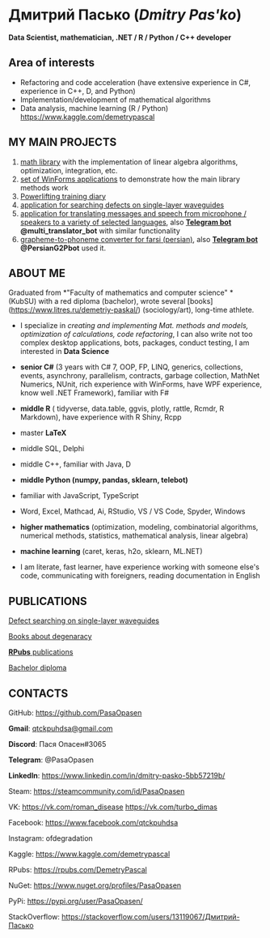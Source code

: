 # Дмитрий Пасько (*Dmitry Pas'ko*)

**Data Scientist, mathematician, .NET / R / Python / C++ developer**

## Area of interests

* Refactoring and code acceleration (have extensive experience in C#, experience in C++, D, and Python)
* Implementation/development of mathematical algorithms
* Data analysis, machine learning (R / Python) https://www.kaggle.com/demetrypascal


## MY MAIN PROJECTS

1. [math library](https://github.com/PasaOpasen/MathClasses) with the implementation of linear algebra algorithms, optimization, integration, etc.
2. [set of WinForms applications](https://github.com/PasaOpasen/Old_Math_Projects) to demonstrate how the main library methods work
3. [Powerlifting training diary](https://github.com/PasaOpasen/Powerlifting-training-diary-and-articles)
4. [application for searching defects on single-layer waveguides](https://github.com/PasaOpasen/Search-for-defects-in-plates)
5. [application for translating messages and speech from microphone / speakers to a variety of selected languages](https://github.com/PasaOpasen/SpeechLogger), also [**Telegram bot**](https://github.com/PasaOpasen/TranslatorBot) **@multi_translator_bot** with similar functionality
6. [grapheme-to-phoneme converter for farsi (persian)](https://github.com/PasaOpasen/PersianG2P), also [**Telegram bot**](https://github.com/PasaOpasen/PersianG2Pbot) **@PersianG2Pbot** used it.

## ABOUT ME

Graduated from *"Faculty of mathematics and computer science" * (KubSU) with a red diploma (bachelor), wrote several [books] (https://www.litres.ru/demetriy-paskal/) (sociology/art), long-time athlete.

* I specialize in *creating and implementing Mat. methods and models, optimization of calculations, code refactoring*, I can also write not too complex desktop applications, bots, packages, conduct testing, I am interested in **Data Science**

* **senior C#** (3 years with C# 7, OOP, FP, LINQ, generics, collections, events, asynchrony, parallelism, contracts, garbage collection, MathNet Numerics, NUnit, rich experience with WinForms, have WPF experience, know well .NET Framework), familiar with F#

* **middle R** ( tidyverse, data.table, ggvis, plotly, rattle, Rcmdr, R Markdown), have experience with R Shiny, Rcpp

* master **LaTeX**

* middle SQL, Delphi 

* middle C++, familiar with Java, D

* **middle Python (numpy, pandas, sklearn, telebot)**

* familiar with JavaScript, TypeScript 

* Word, Excel, Mathcad, Ai, RStudio, VS / VS Code, Spyder, Windows

* **higher mathematics** (optimization, modeling, combinatorial algorithms, numerical methods, statistics, mathematical analysis, linear algebra)

* **machine learning** (caret, keras, h2o, sklearn, ML.NET)

* I am literate, fast learner, have experience working with someone else's code, communicating with foreigners, reading documentation in English


## PUBLICATIONS

[Defect searching on single-layer waveguides](https://elibrary.ru/item.asp?id=38189363) 

[Books about degenaracy](https://www.litres.ru/demetriy-paskal/)

[**RPubs** publications](https://rpubs.com/DemetryPascal/)

[Bachelor diploma](https://github.com/PasaOpasen/Old_Math_Projects/raw/master/%D0%94%D0%B8%D0%BF%D0%BB%D0%BE%D0%BC/%D0%B4%D0%B8%D0%BF%D0%BB%D0%BE%D0%BC/%D0%B4%D0%B8%D0%BF%D0%BB%D0%BE%D0%BC.pdf)


## CONTACTS

GitHub: https://github.com/PasaOpasen

**Gmail**: qtckpuhdsa@gmail.com

**Discord**: Пася Опасен#3065

**Telegram**: @PasaOpasen

**LinkedIn**: https://www.linkedin.com/in/dmitry-pasko-5bb57219b/

Steam: https://steamcommunity.com/id/PasaOpasen

VK: https://vk.com/roman_disease https://vk.com/turbo_dimas

Facebook: https://www.facebook.com/qtckpuhdsa

Instagram: ofdegradation

Kaggle: https://www.kaggle.com/demetrypascal

RPubs: https://rpubs.com/DemetryPascal

NuGet: https://www.nuget.org/profiles/PasaOpasen

PyPi: https://pypi.org/user/PasaOpasen/

StackOverflow: https://stackoverflow.com/users/13119067/Дмитрий-Пасько
